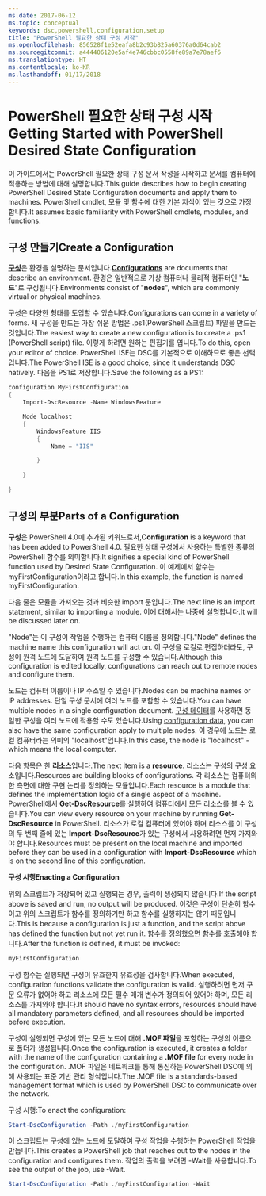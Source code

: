 ```yaml
---
ms.date: 2017-06-12
ms.topic: conceptual
keywords: dsc,powershell,configuration,setup
title: "PowerShell 필요한 상태 구성 시작"
ms.openlocfilehash: 856528f1e52eafa8b2c93b825a60376a0d64cab2
ms.sourcegitcommit: a444406120e5af4e746cbbc0558fe89a7e78aef6
ms.translationtype: HT
ms.contentlocale: ko-KR
ms.lasthandoff: 01/17/2018
---
```

# <a name="getting-started-with-powershell-desired-state-configuration"></a><span data-ttu-id="4b5ad-103">PowerShell 필요한 상태 구성 시작</span><span class="sxs-lookup"><span data-stu-id="4b5ad-103">Getting Started with PowerShell Desired State Configuration</span></span> #

<span data-ttu-id="4b5ad-104">이 가이드에서는 PowerShell 필요한 상태 구성 문서 작성을 시작하고 문서를 컴퓨터에 적용하는 방법에 대해 설명합니다.</span><span class="sxs-lookup"><span data-stu-id="4b5ad-104">This guide describes how to begin creating PowerShell Desired State Configuration documents and apply them to machines.</span></span> <span data-ttu-id="4b5ad-105">PowerShell cmdlet, 모듈 및 함수에 대한 기본 지식이 있는 것으로 가정합니다.</span><span class="sxs-lookup"><span data-stu-id="4b5ad-105">It assumes basic familiarity with PowerShell cmdlets, modules, and functions.</span></span> 


## <a name="create-a-configuration"></a><span data-ttu-id="4b5ad-106">구성 만들기</span><span class="sxs-lookup"><span data-stu-id="4b5ad-106">Create a Configuration</span></span> ##

<span data-ttu-id="4b5ad-107">[**구성**](https://msdn.microsoft.com/en-us/powershell/dsc/configurations)은 환경을 설명하는 문서입니다.</span><span class="sxs-lookup"><span data-stu-id="4b5ad-107">[**Configurations**](https://msdn.microsoft.com/en-us/powershell/dsc/configurations) are documents that describe an environment.</span></span> <span data-ttu-id="4b5ad-108">환경은 일반적으로 가상 컴퓨터나 물리적 컴퓨터인 "**노드**"로 구성됩니다.</span><span class="sxs-lookup"><span data-stu-id="4b5ad-108">Environments consist of "**nodes**", which are commonly virtual or physical machines.</span></span> 

<span data-ttu-id="4b5ad-109">구성은 다양한 형태를 도입할 수 있습니다.</span><span class="sxs-lookup"><span data-stu-id="4b5ad-109">Configurations can come in a variety of forms.</span></span> <span data-ttu-id="4b5ad-110">새 구성을 만드는 가장 쉬운 방법은 .ps1(PowerShell 스크립트) 파일을 만드는 것입니다.</span><span class="sxs-lookup"><span data-stu-id="4b5ad-110">The easiest way to create a new configuration is to create a .ps1 (PowerShell script) file.</span></span> <span data-ttu-id="4b5ad-111">이렇게 하려면 원하는 편집기를 엽니다.</span><span class="sxs-lookup"><span data-stu-id="4b5ad-111">To do this, open your editor of choice.</span></span> <span data-ttu-id="4b5ad-112">PowerShell ISE는 DSC를 기본적으로 이해하므로 좋은 선택입니다.</span><span class="sxs-lookup"><span data-stu-id="4b5ad-112">The PowerShell ISE is a good choice, since it understands DSC natively.</span></span> <span data-ttu-id="4b5ad-113">다음을 PS1로 저장합니다.</span><span class="sxs-lookup"><span data-stu-id="4b5ad-113">Save the following as a PS1:</span></span>

```powershell
configuration MyFirstConfiguration
{
    Import-DscResource -Name WindowsFeature

    Node localhost
    {
        WindowsFeature IIS
        {
            Name = "IIS"

        }
        
    }

}
```
## <a name="parts-of-a-configuration"></a><span data-ttu-id="4b5ad-114">구성의 부분</span><span class="sxs-lookup"><span data-stu-id="4b5ad-114">Parts of a Configuration</span></span> ##
<span data-ttu-id="4b5ad-115">**구성**은 PowerShell 4.0에 추가된 키워드로서,</span><span class="sxs-lookup"><span data-stu-id="4b5ad-115">**Configuration** is a keyword that has been added to PowerShell 4.0.</span></span> <span data-ttu-id="4b5ad-116">필요한 상태 구성에서 사용하는 특별한 종류의 PowerShell 함수를 의미합니다.</span><span class="sxs-lookup"><span data-stu-id="4b5ad-116">It signifies a special kind of PowerShell function used by Desired State Configuration.</span></span> <span data-ttu-id="4b5ad-117">이 예제에서 함수는 myFirstConfiguration이라고 합니다.</span><span class="sxs-lookup"><span data-stu-id="4b5ad-117">In this example, the function is named myFirstConfiguration.</span></span> 

<span data-ttu-id="4b5ad-118">다음 줄은 모듈을 가져오는 것과 비슷한 import 문입니다.</span><span class="sxs-lookup"><span data-stu-id="4b5ad-118">The next line is an import statement, similar to importing a module.</span></span> <span data-ttu-id="4b5ad-119">이에 대해서는 나중에 설명합니다.</span><span class="sxs-lookup"><span data-stu-id="4b5ad-119">It will be discussed later on.</span></span>

<span data-ttu-id="4b5ad-120">"Node"는 이 구성이 작업을 수행하는 컴퓨터 이름을 정의합니다.</span><span class="sxs-lookup"><span data-stu-id="4b5ad-120">"Node" defines the machine name this configuration will act on.</span></span> <span data-ttu-id="4b5ad-121">이 구성을 로컬로 편집하더라도, 구성이 원격 노드에 도달하여 원격 노드를 구성할 수 있습니다.</span><span class="sxs-lookup"><span data-stu-id="4b5ad-121">Although this configuration is edited locally, configurations can reach out to remote nodes and configure them.</span></span> 

<span data-ttu-id="4b5ad-122">노드는 컴퓨터 이름이나 IP 주소일 수 있습니다.</span><span class="sxs-lookup"><span data-stu-id="4b5ad-122">Nodes can be machine names or IP addresses.</span></span> <span data-ttu-id="4b5ad-123">단일 구성 문서에 여러 노드를 포함할 수 있습니다.</span><span class="sxs-lookup"><span data-stu-id="4b5ad-123">You can have multiple nodes in a single configuration document.</span></span> <span data-ttu-id="4b5ad-124">[구성 데이터](https://msdn.microsoft.com/en-us/powershell/dsc/configdata)를 사용하면 동일한 구성을 여러 노드에 적용할 수도 있습니다.</span><span class="sxs-lookup"><span data-stu-id="4b5ad-124">Using [configuration data](https://msdn.microsoft.com/en-us/powershell/dsc/configdata), you can also have the same configuration apply to multiple nodes.</span></span> <span data-ttu-id="4b5ad-125">이 경우에 노드는 로컬 컴퓨터라는 의미의 "localhost"입니다.</span><span class="sxs-lookup"><span data-stu-id="4b5ad-125">In this case, the node is "localhost" - which means the local computer.</span></span> 

<span data-ttu-id="4b5ad-126">다음 항목은 한 [**리소스**](https://msdn.microsoft.com/en-us/powershell/dsc/resources)입니다.</span><span class="sxs-lookup"><span data-stu-id="4b5ad-126">The next item is a [**resource**](https://msdn.microsoft.com/en-us/powershell/dsc/resources).</span></span> <span data-ttu-id="4b5ad-127">리소스는 구성의 구성 요소입니다.</span><span class="sxs-lookup"><span data-stu-id="4b5ad-127">Resources are building blocks of configurations.</span></span> <span data-ttu-id="4b5ad-128">각 리소스는 컴퓨터의 한 측면에 대한 구현 논리를 정의하는 모듈입니다.</span><span class="sxs-lookup"><span data-stu-id="4b5ad-128">Each resource is a module that defines the implementation logic of a single aspect of a machine.</span></span> <span data-ttu-id="4b5ad-129">PowerShell에서 **Get-DscResource**를 실행하여 컴퓨터에서 모든 리소스를 볼 수 있습니다.</span><span class="sxs-lookup"><span data-stu-id="4b5ad-129">You can view every resource on your machine by running **Get-DscResource** in PowerShell.</span></span> <span data-ttu-id="4b5ad-130">리소스가 로컬 컴퓨터에 있어야 하며 리소스를 이 구성의 두 번째 줄에 있는 **Import-DscResource**가 있는 구성에서 사용하려면 먼저 가져와야 합니다.</span><span class="sxs-lookup"><span data-stu-id="4b5ad-130">Resources must be present on the local machine and imported before they can be used in a configuration with **Import-DscResource** which is on the second line of this configuration.</span></span> 

<span data-ttu-id="4b5ad-131">**구성 시행**</span><span class="sxs-lookup"><span data-stu-id="4b5ad-131">**Enacting a Configuration**</span></span>

<span data-ttu-id="4b5ad-132">위의 스크립트가 저장되어 있고 실행되는 경우, 출력이 생성되지 않습니다.</span><span class="sxs-lookup"><span data-stu-id="4b5ad-132">If the script above is saved and run, no output will be produced.</span></span> <span data-ttu-id="4b5ad-133">이것은 구성이 단순히 함수이고 위의 스크립트가 함수를 정의하기만 하고 함수를 실행하지는 않기 때문입니다.</span><span class="sxs-lookup"><span data-stu-id="4b5ad-133">This is because a configuration is just a function, and the script above has defined the function but not yet run it.</span></span> <span data-ttu-id="4b5ad-134">함수를 정의했으면 함수를 호출해야 합니다.</span><span class="sxs-lookup"><span data-stu-id="4b5ad-134">After the function is defined, it must be invoked:</span></span>
```powershell
myFirstConfiguration
```

<span data-ttu-id="4b5ad-135">구성 함수는 실행되면 구성이 유효한지 유효성을 검사합니다.</span><span class="sxs-lookup"><span data-stu-id="4b5ad-135">When executed, configuration functions validate the configuration is valid.</span></span> <span data-ttu-id="4b5ad-136">실행하려면 먼저 구문 오류가 없어야 하고 리소스에 모든 필수 매개 변수가 정의되어 있어야 하며, 모든 리소스를 가져와야 합니다.</span><span class="sxs-lookup"><span data-stu-id="4b5ad-136">It should have no syntax errors, resources should have all mandatory parameters defined, and all resources should be imported before execution.</span></span>

<span data-ttu-id="4b5ad-137">구성이 실행되면 구성에 있는 모든 노드에 대해 **.MOF 파일**을 포함하는 구성의 이름으로 폴더가 생성됩니다.</span><span class="sxs-lookup"><span data-stu-id="4b5ad-137">Once the configuration is executed, it creates a folder with the name of the configuration containing a **.MOF file** for every node in the configuration.</span></span> <span data-ttu-id="4b5ad-138">.MOF 파일은 네트워크를 통해 통신하는 PowerShell DSC에 의해 사용되는 표준 기반 관리 형식입니다.</span><span class="sxs-lookup"><span data-stu-id="4b5ad-138">The .MOF file is a standards-based management format which is used by PowerShell DSC to communicate over the network.</span></span>

<span data-ttu-id="4b5ad-139">구성 시행:</span><span class="sxs-lookup"><span data-stu-id="4b5ad-139">To enact the configuration:</span></span>
```powershell
Start-DscConfiguration -Path ./myFirstConfiguration
```
<span data-ttu-id="4b5ad-140">이 스크립트는 구성에 있는 노드에 도달하여 구성 작업을 수행하는 PowerShell 작업을 만듭니다.</span><span class="sxs-lookup"><span data-stu-id="4b5ad-140">This creates a PowerShell job that reaches out to the nodes in the configuration and configures them.</span></span> <span data-ttu-id="4b5ad-141">작업의 출력을 보려면 -Wait를 사용합니다.</span><span class="sxs-lookup"><span data-stu-id="4b5ad-141">To see the output of the job, use -Wait.</span></span> 
```powershell
Start-DscConfiguration -Path ./myFirstConfiguration -Wait
```

